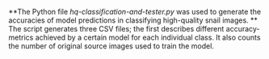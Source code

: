 **The Python file _hq-classification-and-tester.py_ was used to generate the accuracies of model predictions in classifying high-quality snail images. 
**
The script generates three CSV files; the first describes different accuracy-metrics achieved by a certain model for each individual class. It also counts the number of original source images used to train the model. 
